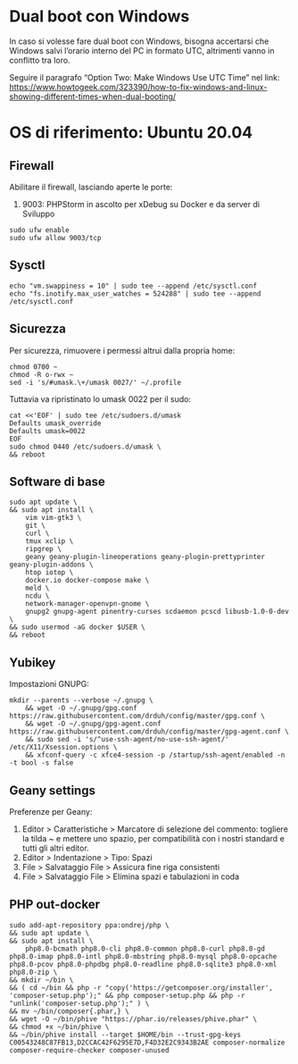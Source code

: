 # Dual boot con Windows

In caso si volesse fare dual boot con Windows, bisogna accertarsi che Windows salvi l’orario interno del PC in formato UTC, altrimenti vanno in conflitto tra loro.

Seguire il paragrafo “Option Two: Make Windows Use UTC Time” nel link:
https://www.howtogeek.com/323390/how-to-fix-windows-and-linux-showing-different-times-when-dual-booting/

# OS di riferimento: Ubuntu 20.04

## Firewall

Abilitare il firewall, lasciando aperte le porte:

1. 9003: PHPStorm in ascolto per xDebug su Docker e da server di Sviluppo

```
sudo ufw enable
sudo ufw allow 9003/tcp
```

## Sysctl

```
echo "vm.swappiness = 10" | sudo tee --append /etc/sysctl.conf
echo "fs.inotify.max_user_watches = 524288" | sudo tee --append /etc/sysctl.conf
```

## Sicurezza

Per sicurezza, rimuovere i permessi altrui dalla propria home:

```
chmod 0700 ~
chmod -R o-rwx ~
sed -i 's/#umask.\+/umask 0027/' ~/.profile
```

Tuttavia va ripristinato lo umask 0022 per il sudo:

```
cat <<'EOF' | sudo tee /etc/sudoers.d/umask
Defaults umask_override
Defaults umask=0022
EOF
sudo chmod 0440 /etc/sudoers.d/umask \
&& reboot
```

## Software di base

```
sudo apt update \
&& sudo apt install \
    vim vim-gtk3 \
    git \
    curl \
    tmux xclip \
    ripgrep \
    geany geany-plugin-lineoperations geany-plugin-prettyprinter geany-plugin-addons \
    htop iotop \
    docker.io docker-compose make \
    meld \
    ncdu \
    network-manager-openvpn-gnome \
    gnupg2 gnupg-agent pinentry-curses scdaemon pcscd libusb-1.0-0-dev \
&& sudo usermod -aG docker $USER \
&& reboot
```

## Yubikey

Impostazioni GNUPG:

```
mkdir --parents --verbose ~/.gnupg \
    && wget -O ~/.gnupg/gpg.conf https://raw.githubusercontent.com/drduh/config/master/gpg.conf \
    && wget -O ~/.gnupg/gpg-agent.conf https://raw.githubusercontent.com/drduh/config/master/gpg-agent.conf \
    && sudo sed -i 's/^use-ssh-agent/no-use-ssh-agent/' /etc/X11/Xsession.options \
    && xfconf-query -c xfce4-session -p /startup/ssh-agent/enabled -n -t bool -s false
```

## Geany settings

Preferenze per Geany:

1. Editor > Caratteristiche > Marcatore di selezione del commento: togliere la tilda ~ e mettere
uno spazio, per compatibilità con i nostri standard e tutti gli altri editor.
2. Editor > Indentazione > Tipo: Spazi
3. File > Salvataggio File > Assicura fine riga consistenti
4. File > Salvataggio File > Elimina spazi e tabulazioni in coda

## PHP out-docker

```
sudo add-apt-repository ppa:ondrej/php \
&& sudo apt update \
&& sudo apt install \
    php8.0-bcmath php8.0-cli php8.0-common php8.0-curl php8.0-gd php8.0-imap php8.0-intl php8.0-mbstring php8.0-mysql php8.0-opcache php8.0-pcov php8.0-phpdbg php8.0-readline php8.0-sqlite3 php8.0-xml php8.0-zip \
&& mkdir ~/bin \
&& ( cd ~/bin && php -r "copy('https://getcomposer.org/installer', 'composer-setup.php');" && php composer-setup.php && php -r "unlink('composer-setup.php');" ) \
&& mv ~/bin/composer{.phar,} \
&& wget -O ~/bin/phive "https://phar.io/releases/phive.phar" \
&& chmod +x ~/bin/phive \
&& ~/bin/phive install --target $HOME/bin --trust-gpg-keys C00543248C87FB13,D2CCAC42F6295E7D,F4D32E2C9343B2AE composer-normalize composer-require-checker composer-unused
```
